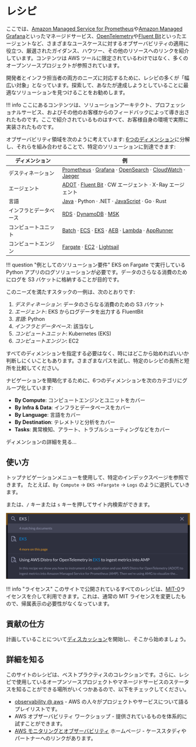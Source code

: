 # レシピ

ここでは、[Amazon Managed Service for Prometheus][amp]や[Amazon Managed Grafana][amg]といったマネージドサービス、[OpenTelemetry][otel]や[Fluent Bit][fluentbit]といったエージェントなど、さまざまなユースケースに対するオブザーバビリティの適用に役立つ、厳選されたガイダンス、ハウツー、その他のリソースへのリンクを紹介しています。コンテンツは AWS ツールに限定されているわけではなく、多くのオープンソースプロジェクトが参照されています。

開発者とインフラ担当者の両方のニーズに対応するために、レシピの多くが「幅広い対象」となっています。探索して、あなたが達成しようとしていることに最適なソリューションを見つけることをお勧めします。 

!!! info
    ここにあるコンテンツは、ソリューションアーキテクト、プロフェッショナルサービス、およびその他のお客様からのフィードバックによって導き出されたものです。ここで紹介されているものはすべて、お客様自身の環境で実際に実装されたものです。

オブザーバビリティ領域を次のように考えています: 
[6つのディメンション][dimensions]に分解し、それらを組み合わせることで、特定のソリューションに到達できます:

| ディメンション | 例 |
|---------------|--------------|
| デスティネーション | [Prometheus][amp] · [Grafana][amg] · [OpenSearch][aes] · [CloudWatch][cw] · [Jaeger][jaeger] |  
| エージェント | [ADOT][adot] · [Fluent Bit][fluentbit] · CW エージェント · X-Ray エージェント |
| 言語 | [Java][java] · Python · .NET · [JavaScript][nodejs] · Go · Rust |
| インフラとデータベース | [RDS][rds] · [DynamoDB][dynamodb] · [MSK][msk] |
| コンピュートユニット | [Batch][batch] · [ECS][ecs] · [EKS][eks] · [AEB][beans] · [Lambda][lambda] · [AppRunner][apprunner] |  
| コンピュートエンジン | [Fargate][fargate] · [EC2][ec2] · [Lightsail][lightsail] |

!!! question "例としてのソリューション要件"
    EKS on Fargate で実行している Python アプリのログソリューションが必要です。データのさらなる消費のためにログを S3 バケットに格納することが目的です。

このニーズを満たすスタックの一例は、次のとおりです:

1. *デスティネーション*: データのさらなる消費のための S3 バケット
2. *エージェント*: EKS からログデータを出力する FluentBit
3. *言語*: Python
4. *インフラとデータベース*: 該当なし
5. *コンピュートユニット*: Kubernetes (EKS)  
6. *コンピュートエンジン*: EC2

すべてのディメンションを指定する必要はなく、時にはどこから始めればいいか判断しにくいこともあります。さまざまなパスを試し、特定のレシピの長所と短所を比較してください。

ナビゲーションを簡略化するために、6つのディメンションを次のカテゴリにグループ化しています:

- **By Compute**: コンピュートエンジンとユニットをカバー
- **By Infra & Data**: インフラとデータベースをカバー  
- **By Language**: 言語をカバー
- **By Destination**: テレメトリと分析をカバー
- **Tasks**: 異常検知、アラート、トラブルシューティングなどをカバー

ディメンションの詳細を見る...

## 使い方

トップナビゲーションメニューを使用して、特定のインデックスページを参照できます。
たとえば、`By Compute` -> `EKS` ->`Fargate` -> `Logs` のように選択していきます。

または、`/` キーまたは `s` キーを押してサイト内検索ができます。

![o11y space](images/search.png)  

!!! info "ライセンス"
    このサイトで公開されているすべてのレシピは、[MIT-0][mit0]ライセンスを介して利用できます。これは、通常の MIT ライセンスを変更したもので、帰属表示の必要性がなくなっています。

## 貢献の仕方

計画していることについて[ディスカッション][discussion]を開始し、そこから始めましょう。

## 詳細を知る

このサイトのレシピは、ベストプラクティスのコレクションです。さらに、レシピで使用しているオープンソースプロジェクトやマネージドサービスのステータスを知ることができる場所がいくつかあるので、以下をチェックしてください。

- [observability @ aws][o11yataws] - AWS の人々がプロジェクトやサービスについて語るプレイリストです。
- AWS オブザーバビリティ ワークショップ - 提供されているものを体系的に試すことができます。  
- [AWS モニタリングとオブザーバビリティ][o11yhome] ホームページ - ケーススタディやパートナーへのリンクがあります。

[aes]: aes.md "Amazon Elasticsearch Service"
[adot]: https://aws-otel.github.io/ "AWS Distro for OpenTelemetry"  
[amg]: amg.md "Amazon Managed Grafana"
[amp]: amp.md "Amazon Managed Service for Prometheus"
[batch]: https://aws.amazon.com/batch/ "AWS Batch"
[beans]: https://aws.amazon.com/elasticbeanstalk/ "AWS Elastic Beanstalk"
[cw]: cw.md "Amazon CloudWatch"
[dimensions]: dimensions.md
[dynamodb]: dynamodb.md "Amazon DynamoDB"
[ec2]: https://aws.amazon.com/ec2/ "Amazon EC2"
[ecs]: ecs.md "Amazon Elastic Container Service"
[eks]: eks.md "Amazon Elastic Kubernetes Service" 
[fargate]: https://aws.amazon.com/fargate/ "AWS Fargate"
[fluentbit]: https://fluentbit.io/ "Fluent Bit"
[jaeger]: https://www.jaegertracing.io/ "Jaeger"
[kafka]: https://kafka.apache.org/ "Apache Kafka"  
[apprunner]: apprunner.md "AWS App Runner"
[lambda]: lambda.md "AWS Lambda"
[lightsail]: https://aws.amazon.com/lightsail/ "Amazon Lightsail"
[otel]: https://opentelemetry.io/ "OpenTelemetry"
[java]: java.md
[nodejs]: nodejs.md
[rds]: rds.md "Amazon Relational Database Service"
[msk]: msk.md "Amazon Managed Streaming for Apache Kafka"
[mit0]: https://github.com/aws/mit-0 "MIT-0"
[discussion]: https://github.com/aws-observability/observability-best-practices/discussions "Discussions"
[o11yataws]: https://www.youtube.com/playlist?list=PLaiiCkpc1U7Wy7XwkpfgyOhIf_06IK3U_ "Observability @ AWS YouTube プレイリスト"
[o11yhome]: https://aws.amazon.com/products/management-and-governance/use-cases/monitoring-and-observability/ "AWS オブザーバビリティ ホームページ"
